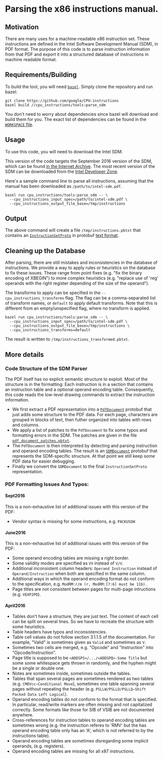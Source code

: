
# Parsing the x86 instructions manual.

## Motivation

There are many uses for a machine-readable x86 instruction set.
These instructions are defined in the Intel Software Development
Manual (SDM), in PDF format. The purpose of this code is to parse
instruction information from that PDF and export it into a structured database
of instructions in machine readable format.


## Requirements/Building

To build the tool, you will need [`bazel`](http://bazel.io). Simply clone the
repository and run bazel:

```
git clone https://github.com/google/CPU-instructions
bazel build //cpu_instructions/tools:parse_sdm
```

You don't need to worry about dependencies since bazel will download and build
them for you. The exact list of dependencies can be found in the
[`WORKSPACE` file](WORKSPACE).


## Usage

To use this code, you will need to download the Intel SDM.

This version of the code targets the September 2016 version of the SDM, which
can be found [in the Internet Archive](https://web.archive.org/web/20161029005713/http://www.intel.com/content/dam/www/public/us/en/documents/manuals/64-ia-32-architectures-software-developer-instruction-set-reference-manual-325383.pdf).
The most recent version of the SDM can be downloaded from the [Intel Developer Zone](http://www.intel.com/content/dam/www/public/us/en/documents/manuals/64-ia-32-architectures-software-developer-instruction-set-reference-manual-325383.pdf).

Here's a sample command line to parse all instructions, assuming that the manual
has been downloaded as `/path/to/intel-sdm.pdf`.

```
bazel run cpu_instructions/tools:parse_sdm -- \
  --cpu_instructions_input_spec=/path/to/intel-sdm.pdf \
  --cpu_instructions_output_file_base=/tmp/instructions
```

## Output

The above command will create a file `/tmp/instructions.pbtxt` that contains an
[`InstructionSetProto`](cpu_instructions/proto/instructions.proto) in protobuf
[text format](https://developers.google.com/protocol-buffers/docs/reference/cpp/google.protobuf.text_format).


## Cleaning up the Database

After parsing, there are still mistakes and inconsistencies in the database of
instructions. We provide a way to apply rules or heuristics on the database to
fix these issues. These range from point fixes (e.g. "fix the binary encoding of
XBEGIN") to more complex heuristics (e.g. "replace use of 'reg' operands
with the right register depending of the size of the operand").

The transforms to apply can be specified in the `--cpu_instructions_transforms`
flag. The flag can be a comma-separated list of transform names, or `default` to
apply default transforms. Note that this is different from an empty/unspecified
flag, where no transform is applied.

```
bazel run cpu_instructions/tools:parse_sdm -- \
  --cpu_instructions_input_spec=/path/to/intel-sdm.pdf \
  --cpu_instructions_output_file_base=/tmp/instructions \
  --cpu_instructions_transforms=default
```

The result is written to `/tmp/instructions_transformed.pbtxt`.

## More details

### Code Structure of the SDM Parser

The PDF itself has no explicit semantic structure to exploit. Most of the
structure is in the formatting: Each instruction is in a section that contains
an instruction table and a optional operand encoding table. Consequently, this
code reads the low-level drawing commands to extract the instruction
information.

*   We first extract a PDF representation into a
    [`PdfDocument`](cpu_instructions/x86/pdf/pdf_document.proto) protobuf that
    just adds some structure to the PDF data. For each page, characters are
    grouped in blocks of text, then futher organized into tables with rows and
    columns.
*   We apply a list of patches to the `PdfDocument` to fix some typos and
    formatting errors in the SDM. The patches are given in the file
    [`pdf_document_patches.pbtxt`](cpu_instructions/x86/pdf/pdf_document_patches.pbtxt).
*   The `PdfDocument` is then interpreted by detecting and parsing instruction
    and operand encoding tables. The result is an
    [`SDMDocument`](cpu_instructions/x86/pdf/pdf_document.proto) protobuf that
    represents the SDM-specific structure. At that point we still keep some
    PDF data for easier debugging.
*   Finally we convert the `SDMDocument` to the final `InstructionSetProto`
    representation.


### PDF Formatting Issues And Typos:

#### Sept2016

This is a non-exhaustive list of additional issues with this version of the PDF:

*   Vendor syntax is missing for some instructions, e.g. `PACKUSDW`


#### June2016

This is a non-exhaustive list of additional issues with this version of the PDF:

*   Some operand encoding tables are missing a right border.
*   Some validity modes are specified as `VV` instead of `V/V`.
*   Additional inconsistent column headers: `Operand Instruction` instead of
    `Operand/Instruction` when both are specified in the same column.
*   Additional ways in which the operand encoding format do not conform to the
    specification, e.g. `ModRM:r/m (r, ModRM:[7:6] must be 11b)`.
*   Page titles are not consistent between pages for multi-page intructions
    (e.g. `VEXP2PD`).


#### April2016

*   Tables don't have a structure, they are just text. The content of each cell
    can be split on several lines. So we have to recreate the structure with
    some heuristics.
*   Table headers have typos and inconsistencies.
*   Table cell values do not follow section 3.1.1.5 of the documentation. For
    example, "Valid" is sometimes given as `Valid` and sometimes as `V`.
*   Sometimes two cells are merged, e.g. "Opcode" and "Instruction" into
    "Opcode/Instruction".
*   Page title is supposed to be `<ADDSPS>/.../<ADDSPQ>-Some Title` but some
    some whitespace gets thrown in randomly, and the hyphen might be a single or
    double one.
*   Notes are sometimes inside, sometimes outside the tables.
*   Tables that span several pages are sometimes rendered as two tables (e.g.
    `CMOVcc—Conditional Move`), sometimes one table spanning several pages
    without repeating the header (e.g. `PSLLW/PSLLD/PSLLQ—Shift Packed Data Left
    Logical`).
*   Operand encoding tables do not conform to the format that is specified. In
    particular, read/write markers are often missing and not capitalized
    correctly. Some formats like those for SIB of VSIB are not documented
    anywhere.
*   Cross-references for instruction tables to operand encoding tables are
    sometimes wrong (e.g. the instruction referes to 'RMV' but the has operand
    encoding table only has an 'A', which is not referred to by the instructions
    table).
*   Operand encoding tables are sometimes disregarding some implicit operands,
    (e.g. registers).
*   Operand encoding tables are missing for all x87 instructions.

